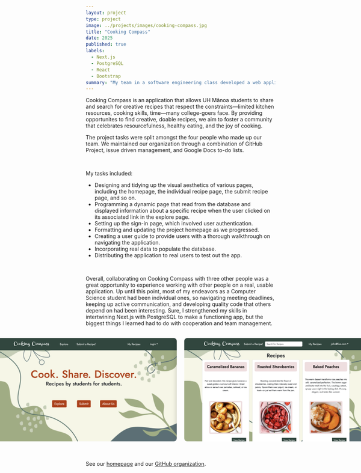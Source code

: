```yaml
---
layout: project
type: project
image: ../projects/images/cooking-compass.jpg
title: "Cooking Compass"
date: 2025
published: true
labels:
  - Next.js
  - PostgreSQL
  - React
  - Bootstrap
summary: "My team in a software engineering class developed a web application for UH students to share and discover easy-to-make toaster oven recipes."
---
```


Cooking Compass is an application that allows UH Mānoa students to share and search for creative recipes that respect the constraints—limited kitchen resources, cooking skills, time—many college-goers face. By providing opportunites to find creative, doable recipes, we aim to foster a community that celebrates resourcefulness, healthy eating, and the joy of cooking.

The project tasks were split amongst the four people who made up our team. We maintained our organization through a combination of GitHub Project, issue driven management, and Google Docs to-do lists.

<br>

My tasks included:
* Designing and tidying up the visual aesthetics of various pages, including the homepage, the individual recipe page, the submit recipe page, and so on.
* Programming a dynamic page that read from the database and displayed information about a specific recipe when the user clicked on its associated link in the explore page.
* Setting up the sign-in page, which involved  user authentication.
* Formatting and updating the project homepage as we progressed.
* Creating a user guide to provide users with a thorough walkthrough on navigating the application.
* Incorporating real data to populate the database.
* Distributing the application to real users to test out the app.

<br>

Overall, collaborating on Cooking Compass with three other people was a great opportunity to experience working with other people on a real, usable application. Up until this point, most of my endeavors as a Computer Science student had been individual ones, so navigating meeting deadlines, keeping up active communication, and developing quality code that others depend on had been interesting. Sure, I strengthened my skills in intertwining Next.js with PostgreSQL to make a functioning app, but the biggest things I learned had to do with cooperation and team management.

<br>

<div style="display: flex; justify-content: center; gap: 20px; margin-bottom: 20px;">
  <img height="275px" src="../projects/images/WT-landing-page.png" style="border-radius: 8px;">
  <img height="275px" src="../projects/images/WT-explore.png" style="border-radius: 8px;">
</div>

<br>

See our [homepage](https://cooking-compass.github.io/) and our [GitHub organization](https://github.com/Cooking-Compass).
